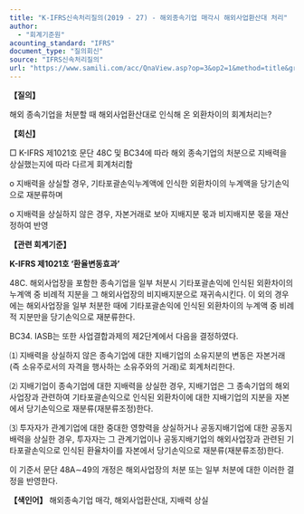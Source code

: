 ```yaml
---
title: "K-IFRS신속처리질의(2019 - 27) - 해외종속기업 매각시 해외사업환산대 처리"
author:
  - "회계기준원"
acounting_standard: "IFRS"
document_type: "질의회신"
source: "IFRS신속처리질의"
url: "https://www.samili.com/acc/QnaView.asp?op=3&op2=1&method=title&group=2124-15;1&orgcode=3&searchword=&page=41&code=K%2DIFRS%EC%8B%A0%EC%86%8D%EC%B2%98%EB%A6%AC%EC%A7%88%EC%9D%98%2D27%3A201907"
---
```

**【질의】**

  

해외 종속기업을 처분할 때 해외사업환산대로 인식해 온 외환차이의 회계처리는?

  
  

**【회신】**

  

□ K-IFRS 제1021호 문단 48C 및 BC34에 따라 해외 종속기업의 처분으로 지배력을 상실했는지에 따라 다르게 회계처리함

  

o 지배력을 상실할 경우, 기타포괄손익누계액에 인식한 외환차이의 누계액을 당기손익으로 재분류하며

  

o 지배력을 상실하지 않은 경우, 자본거래로 보아 지배지분 몫과 비지배지분 몫을 재산정하여 반영

  
  

**【관련 회계기준】**

  

**K-IFRS 제1021호 ‘환율변동효과’**

  

48C. 해외사업장을 포함한 종속기업을 일부 처분시 기타포괄손익에 인식된 외환차이의 누계액 중 비례적 지분을 그 해외사업장의 비지배지분으로 재귀속시킨다. 이 외의 경우에는 해외사업장을 일부 처분한 때에 기타포괄손익에 인식된 외환차이의 누계액 중 비례적 지분만을 당기손익으로 재분류한다.

  

BC34. IASB는 또한 사업결합과제의 제2단계에서 다음을 결정하였다.

⑴ 지배력을 상실하지 않은 종속기업에 대한 지배기업의 소유지분의 변동은 자본거래(즉 소유주로서의 자격을 행사하는 소유주와의 거래)로 회계처리한다.

⑵ 지배기업이 종속기업에 대한 지배력을 상실한 경우, 지배기업은 그 종속기업의 해외사업장과 관련하여 기타포괄손익으로 인식된 외환차이에 대한 지배기업의 지분을 자본에서 당기손익으로 재분류(재분류조정)한다.

⑶ 투자자가 관계기업에 대한 중대한 영향력을 상실하거나 공동지배기업에 대한 공동지배력을 상실한 경우, 투자자는 그 관계기업이나 공동지배기업의 해외사업장과 관련된 기타포괄손익으로 인식된 환율차이를 자본에서 당기손익으로 재분류(재분류조정)한다.

이 기준서 문단 48A∼49의 개정은 해외사업장의 처분 또는 일부 처분에 대한 이러한 결정을 반영한다.

  
  

**【색인어】** 해외종속기업 매각, 해외사업환산대, 지배력 상실
